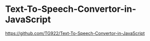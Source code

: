 # Text-To-Speech-Convertor-in-JavaScript


https://github.com/TG922/Text-To-Speech-Convertor-in-JavaScript
